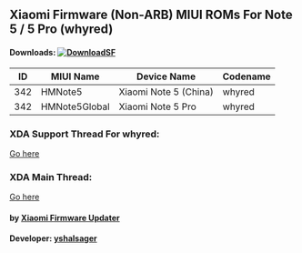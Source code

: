 ## Xiaomi Firmware (Non-ARB) MIUI ROMs For Note 5 / 5 Pro (whyred)

#### Downloads: [![DownloadSF](https://img.shields.io/badge/Download-SourceForge-orange.svg)](https://sourceforge.net/projects/xiaomi-firmware-updater/files/non-arb/)

| ID | MIUI Name | Device Name | Codename |
| --- | --- | --- | --- |
| 342 | HMNote5 | Xiaomi Note 5 (China) | whyred |
| 342 | HMNote5Global | Xiaomi Note 5 Pro | whyred |

### XDA Support Thread For whyred:
[Go here](https://forum.xda-developers.com/redmi-note-5-pro/development/firmware-xiaomi-redmi-note-5-t3766138)

### XDA Main Thread:
[Go here](https://forum.xda-developers.com/android/software-hacking/devices-xiaomi-firmware-updater-t3741446)

#### by [Xiaomi Firmware Updater](https://github.com/XiaomiFirmwareUpdater)
#### Developer: [yshalsager](https://github.com/yshalsager)
